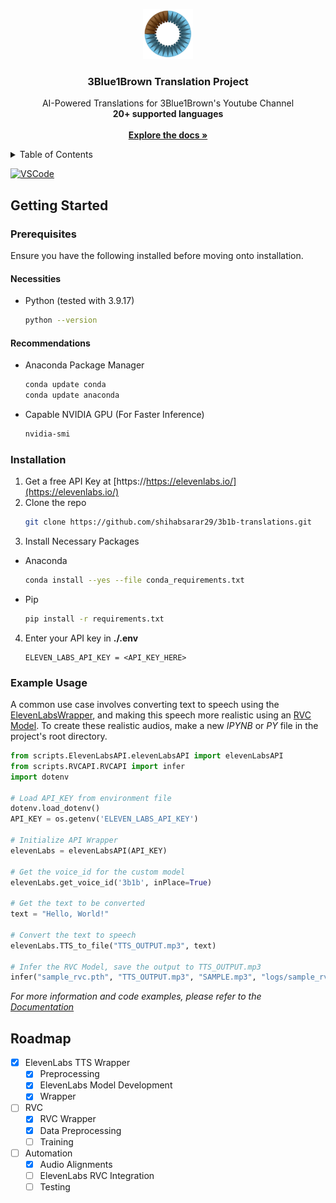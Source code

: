 <a name="readme-top"></a>


<!-- PROJECT LOGO -->

<div align="center">
  <a href="https://github.com/shihabsarar29/3b1b-translations/">
    <img src="docs/images/logo.png" alt="Logo" width="80" height="80">
  </a>

<h3 align="center">3Blue1Brown Translation Project</h3>

<p align="center">
    AI-Powered Translations for 3Blue1Brown's Youtube Channel<br>  <strong>20+ supported languages</strong> 
    <br />
    <br>
    <a href="docs/"><strong>Explore the docs »</strong></a>
  </p>
</div>



<!-- TABLE OF CONTENTS -->

<details>
  <summary>Table of Contents</summary>
  <ol>
    <li>
      <a href="#getting-started">Getting Started</a>
      <ul>
        <li><a href="#prerequisites">Prerequisites</a></li>
        <li><a href="#installation">Installation</a></li>
        <li><a href="#example-usage">Example Usage</a></li>
      </ul>
    </li>
    <li><a href="#roadmap">Roadmap</a></li>
  </ol>
</details>

<!---
Project Shields
-->
[![VSCode][vscode-shield]][vscode-url]

<!-- ABOUT THE PROJECT 
## About The Project

[![Product Name Screen Shot][product-screenshot]](https://example.com)

Here's a blank template to get started: To avoid retyping too much info. Do a search and replace with your text editor for the following: `github_username`, `repo_name`, `twitter_handle`, `linkedin_username`, `email_client`, `email`, `project_title`, `project_description`

<p align="right">(<a href="#readme-top">back to top</a>)</p>-->

<!-- GETTING STARTED -->

## <a name="started"></a>Getting Started

### Prerequisites

Ensure you have the following installed before moving onto installation.

#### Necessities

* Python (tested with 3.9.17)
  ```sh
  python --version
  ```

#### Recommendations

* Anaconda Package Manager
  ```sh
  conda update conda
  conda update anaconda
  ```
* Capable NVIDIA GPU (For Faster Inference)
  ```sh
  nvidia-smi
  ```

### Installation

1. Get a free API Key at [https://https://elevenlabs.io/](https://elevenlabs.io/)
2. Clone the repo
   ```sh
   git clone https://github.com/shihabsarar29/3b1b-translations.git
   ```
3. Install Necessary Packages
- Anaconda
  ```sh
  conda install --yes --file conda_requirements.txt
  ```
- Pip
  ```sh
  pip install -r requirements.txt
  ```
4. Enter your API key in **./.env**
   ```console
   ELEVEN_LABS_API_KEY = <API_KEY_HERE>
   ```

### Example Usage
A common use case involves converting text to speech using the [ElevenLabsWrapper](docs/ElevenLabsWrapper.md), and making this speech more realistic using an [RVC Model](docs/RVCWrapper.md). To create these realistic audios, make a new _IPYNB_ or _PY_ file in the project's root directory.
```Python
from scripts.ElevenLabsAPI.elevenLabsAPI import elevenLabsAPI
from scripts.RVCAPI.RVCAPI import infer
import dotenv

# Load API_KEY from environment file
dotenv.load_dotenv()
API_KEY = os.getenv('ELEVEN_LABS_API_KEY')

# Initialize API Wrapper
elevenLabs = elevenLabsAPI(API_KEY)

# Get the voice_id for the custom model
elevenLabs.get_voice_id('3b1b', inPlace=True)

# Get the text to be converted
text = "Hello, World!"

# Convert the text to speech
elevenLabs.TTS_to_file("TTS_OUTPUT.mp3", text)

# Infer the RVC Model, save the output to TTS_OUTPUT.mp3
infer("sample_rvc.pth", "TTS_OUTPUT.mp3", "SAMPLE.mp3", "logs/sample_rvc/rvc_idx.index", 0, -2, "rmvpe", 160, 3, 0, 1, 0.95, 0.33)
```

_For more information and code examples, please refer to the [Documentation](docs/)_

<!-- ROADMAP -->

## Roadmap

- [x] ElevenLabs TTS Wrapper
  - [x] Preprocessing
  - [x] ElevenLabs Model Development
  - [x] Wrapper
- [ ] RVC
  - [x] RVC Wrapper
  - [x] Data Preprocessing
  - [ ] Training
- [ ] Automation
  - [x] Audio Alignments
  - [ ] ElevenLabs RVC Integration
  - [ ] Testing

<!-- Shields and URLs -->
[vscode-shield]: https://img.shields.io/badge/Open%20in%20VS%20Code-open-blue.svg?logo=visual-studio-code
[vscode-url]: https://github.dev/shihabsarar29/3b1b-translations
